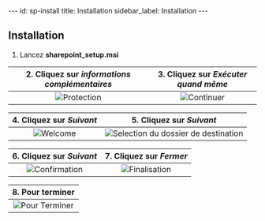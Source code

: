 <head>
    <meta name="robots" content="noindex">
</head>
---
id: sp-install
title: Installation
sidebar_label: Installation
---

## Installation

1. Lancez **sharepoint_setup.msi**

| 2. Cliquez sur *informations complémentaires*|3. Cliquez sur *Exécuter quand même*|
|:-------------:|:-------------:|
|![Protection][installen-03]|![Continuer][installen-04]|

| 4. Cliquez sur *Suivant*|5. Cliquez sur *Suivant*|
|:-------------:|:-------------:|
|![Welcome][installen-05]|![Selection du dossier de destination][installen-06]|

| 6. Cliquez sur *Suivant*|7. Cliquez sur *Fermer*|
|:-------------:|:-------------:|
|![Confirmation][installen-07]|![Finalisation][installen-08]|

| 8. Pour terminer |
|:-------------:|
|![Pour Terminer][installen-09]|


<!-- ************************** -->
<!-- ***** Pictures List ***** --> 
<!-- ************************** -->

[installen-03]: /kizeo-forms-documentations/img/sp/fr/installfr-01.png
[installen-04]: /kizeo-forms-documentations/img/sp/fr/installfr-02.png
[installen-05]: /kizeo-forms-documentations/img/sp/en/installen-05.png
[installen-06]: /kizeo-forms-documentations/img/sp/en/installen-06.png
[installen-07]: /kizeo-forms-documentations/img/sp/en/installen-07.png
[installen-08]: /kizeo-forms-documentations/img/sp/en/installen-08.png
[installen-09]: /kizeo-forms-documentations/img/sp/en/installen-09.png
[separator]: /kizeo-forms-documentations/img/sp/en/installen-09.png
